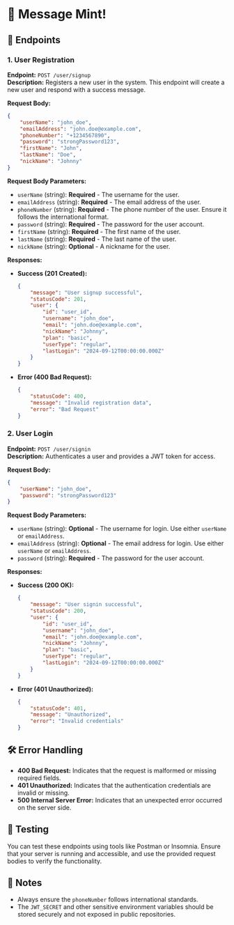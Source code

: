 # 🍃 Message Mint!

## 🚀 **Endpoints**

### 1. **User Registration**

**Endpoint:** `POST /user/signup`  
**Description:** Registers a new user in the system. This endpoint will create a new user and respond with a success message. 

**Request Body:**

```json
{
    "userName": "john_doe",
    "emailAddress": "john.doe@example.com",
    "phoneNumber": "+1234567890",
    "password": "strongPassword123",
    "firstName": "John",
    "lastName": "Doe",
    "nickName": "Johnny"
}
```

**Request Body Parameters:**
- `userName` (string): **Required** - The username for the user.
- `emailAddress` (string): **Required** - The email address of the user.
- `phoneNumber` (string): **Required** - The phone number of the user. Ensure it follows the international format.
- `password` (string): **Required** - The password for the user account.
- `firstName` (string): **Required** - The first name of the user.
- `lastName` (string): **Required** - The last name of the user.
- `nickName` (string): **Optional** - A nickname for the user.

**Responses:**

- **Success (201 Created):**
    ```json
    {
        "message": "User signup successful",
        "statusCode": 201,
        "user": {
            "id": "user_id",
            "username": "john_doe",
            "email": "john.doe@example.com",
            "nickName": "Johnny",
            "plan": "basic",
            "userType": "regular",
            "lastLogin": "2024-09-12T00:00:00.000Z"
        }
    }
    ```

- **Error (400 Bad Request):**
    ```json
    {
        "statusCode": 400,
        "message": "Invalid registration data",
        "error": "Bad Request"
    }
    ```

### 2. **User Login**

**Endpoint:** `POST /user/signin`  
**Description:** Authenticates a user and provides a JWT token for access. 

**Request Body:**

```json
{
    "userName": "john_doe",
    "password": "strongPassword123"
}
```

**Request Body Parameters:**
- `userName` (string): **Optional** - The username for login. Use either `userName` or `emailAddress`.
- `emailAddress` (string): **Optional** - The email address for login. Use either `userName` or `emailAddress`.
- `password` (string): **Required** - The password for the user account.

**Responses:**

- **Success (200 OK):**
    ```json
    {
        "message": "User signin successful",
        "statusCode": 200,
        "user": {
            "id": "user_id",
            "username": "john_doe",
            "email": "john.doe@example.com",
            "nickName": "Johnny",
            "plan": "basic",
            "userType": "regular",
            "lastLogin": "2024-09-12T00:00:00.000Z"
        }
    }
    ```

- **Error (401 Unauthorized):**
    ```json
    {
        "statusCode": 401,
        "message": "Unauthorized",
        "error": "Invalid credentials"
    }
    ```

## 🛠️ **Error Handling**

- **400 Bad Request:** Indicates that the request is malformed or missing required fields.
- **401 Unauthorized:** Indicates that the authentication credentials are invalid or missing.
- **500 Internal Server Error:** Indicates that an unexpected error occurred on the server side.

## 🧪 **Testing**

You can test these endpoints using tools like Postman or Insomnia. Ensure that your server is running and accessible, and use the provided request bodies to verify the functionality.

## 📌 **Notes**

- Always ensure the `phoneNumber` follows international standards.
- The `JWT_SECRET` and other sensitive environment variables should be stored securely and not exposed in public repositories.
